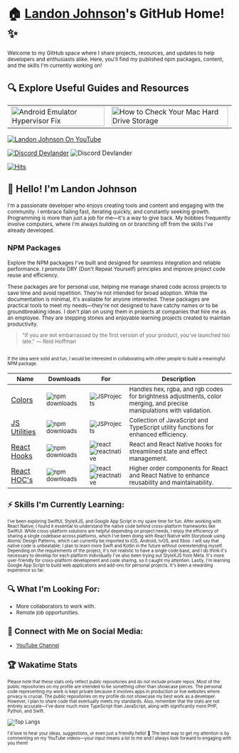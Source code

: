 # 🏠 [Landon Johnson](https://www.linkedin.com/in/landonwjohnson/)'s GitHub Home! ✨

<sub> Welcome to my GitHub space where I share projects, resources, and updates to help developers and enthusiasts alike. Here, you'll find my published npm packages, content, and the skills I'm currently working on! </sub>

## 🔍 Explore Useful Guides and Resources

<table>
  <tr>
    <td>
      <a href="https://bit.ly/how-to-fix-android-emulator-hyper-visor" target="_blank">
        <img width="100%" src="https://res.cloudinary.com/landonwebdev/image/upload/v1707770149/thumbnails/android-emulator-hypervisor-fix.png" alt="Android Emulator Hypervisor Fix" />
      </a>
    </td>
    <td>
      <a href="https://bit.ly/how-to-check-your-mac-harddrive-storage" target="_blank">
        <img width="100%" src="https://res.cloudinary.com/landonwebdev/image/upload/v1707770149/thumbnails/how-to-check-your-mac-harddrive-storage.png" alt="How to Check Your Mac Hard Drive Storage" />
      </a>
    </td>
  </tr>
</table>




<a href="https://bit.ly/landonwjohnson-on-youtube" target="_parent"><img src="https://img.shields.io/youtube/channel/views/UCSL8U9S-SurzEYi0eHpXkTg" alt="Landon Johnson On YouTube" style="max-width: 100%;" /></a>

<a href="https://bit.ly/devlander-discord-invite" target="_parent"><img alt="Discord Devlander" src="https://img.shields.io/badge/Discord-Devlander-%235865F2" /></a>
  <img alt="Discord Devlander" src="https://wakatime.com/badge/user/bd50b6c5-e0ca-4937-83b3-ab2d13adbc73.svg" />

[![Hits](https://hits.sh/github.com/landonwjohnson/landonwjohnson.svg?label=Profile%20Views)](https://hits.sh/github.com/landonwjohnson/landonwjohnson/)

## 👋 Hello! I'm Landon Johnson

<sub>
I'm a passionate developer who enjoys creating tools and content and engaging with the community. I embrace failing fast, iterating quickly, and constantly seeking growth. Programming is more than just a job for me—it's a way to give back. My hobbies frequently involve computers, where I'm always building on or branching off from the skills I've already developed. 
</sub>

### NPM Packages
<sub>
Explore the NPM packages I've built and designed for seamless integration and reliable performance. I promote DRY (Don't Repeat Yourself) principles and improve project code reuse and efficiency.

These packages are for personal use, helping me manage shared code across projects to save time and avoid repetition. They're not intended for broad adoption. While the documentation is minimal, it's available for anyone interested. These packages are practical tools to meet my needs—they're not designed to have catchy names or to be groundbreaking ideas. I don't plan on using them in projects at companies that hire me as an employee. They are stepping stones and enjoyable learning projects created to maintain productivity.
</sub>
> "If you are not embarrassed by the first version of your product, you’ve launched too late." — Reid Hoffman

<br />

<sub>
 If the idea were solid and fun, I would be interested in collaborating with other people to build a meaningful NPM package.
 </sub>

| <sub>Name</sub>                                                      | <sub>Downloads</sub>                                                                                        | <sub>For</sub>                                                                                        | <sub>Description</sub>                                                                                                                     |
|----------------------------------------------------------------------|-------------------------------------------------------------------------------------------------------------|-------------------------------------------------------------------------------------------------------|--------------------------------------------------------------------------------------------------------------------------------------------|
| [Colors](https://devlander-colors.netlify.app)                       | <sub>![npm downloads](https://img.shields.io/npm/dm/@devlander/colors.svg)</sub>                            | <sub>![JSProjects](https://img.shields.io/badge/JSProjects-d5b931)</sub>                              | <sub>Handles hex, rgba, and rgb codes for brightness adjustments, color merging, and precise manipulations with validation.</sub>          |
| [JS Utilities](https://devlander-utils.netlify.app)                  | <sub>![npm downloads](https://img.shields.io/npm/dm/@devlander/utils.svg)</sub>                             | <sub>![JSProjects](https://img.shields.io/badge/JSProjects-d5b931)</sub>                              | <sub>Collection of JavaScript and TypeScript utility functions for enhanced efficiency.</sub>                                               |
| [React Hooks](https://devlander-react-hooks.netlify.app)             | <sub>![npm downloads](https://img.shields.io/npm/dm/@devlander/hooks.svg)</sub>                             | <sub>![react](https://img.shields.io/badge/react-8A2BE2) <br> ![reactnative](https://img.shields.io/badge/reactnative-357da1)</sub>        | <sub>React and React Native hooks for streamlined state and effect management.</sub>                                                       |
| [React HOC's](https://bit.ly/devlander-higher-order-components-github) | <sub>![npm downloads](https://img.shields.io/npm/dm/@devlander/higher-order-components.svg)</sub>           | <sub>![react](https://img.shields.io/badge/react-8A2BE2) <br> ![reactnative](https://img.shields.io/badge/reactnative-357da1)</sub>        | <sub>Higher order components for React and React Native to enhance reusability and maintainability.</sub>                                  |



## ⚡ Skills I'm Currently Learning:
<sub>
I've been exploring SwiftUI, StyleXJS, and Google App Script in my spare time for fun. After working with React Native, I found it essential to understand the native code behind cross-platform frameworks like SwiftUI. While cross-platform solutions are helpful depending on project needs, I enjoy the efficiency of sharing a single codebase across platforms, which I've been doing with React Native with Storybook using Atomic Design Patterns, which can currently be imported to iOS, Android, tvOS, and Xbox. I will say that native code is unbeatable; I plan to learn more Swift and Kotlin in the future without overextending myself. Depending on the requirements of the project, it's not realistic to have a single code base, and I do think it's necessary to develop for each platform individually 
</sub>

<sub>
I've also been trying out StyleXJS from Meta. It's more user-friendly for cross-platform development and code sharing, so it caught my attention.
Lastly, I'm learning Google App Script to build web applications and add-ons for personal projects. It's been a rewarding experience so far.
</sub>

## 🔍 What I'm Looking For:

- More collaborators to work with.
- Remote job opportunities.

## 📢 Connect with Me on Social Media:

- [YouTube Channel](https://bit.ly/47otldB)

## 🏆 Wakatime Stats
<sub> Please note that these stats only reflect public repositories and do not include private repos. Most of the public repositories on my profile are intended to be something other than showcase pieces. The personal code representing my work is kept private because it involves apps in production or live websites where privacy is crucial. The public repositories on my profile do not showcase my best work as a developer. However, I plan to share code that eventually meets my standards. Also, remember that the stats are not entirely accurate—I've done much more TypeScript than JavaScript, along with significantly more PHP, Python, and Swift.
</sub>

![Top Langs](https://github-readme-stats.vercel.app/api/top-langs/?username=landonwjohnson&layout=compact)

<sub>
I'd love to hear your ideas, suggestions, or even just a friendly hello! 🚀 The best way to get my attention is by commenting on my YouTube videos—your input means a lot to me and I always look forward to engaging with you there!
</sub>